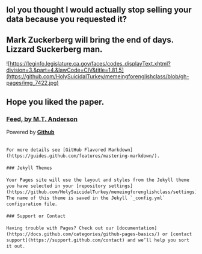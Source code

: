 ## lol you thought I would actually stop selling your data because you requested it?


## Mark Zuckerberg will bring the end of days. Lizzard Suckerberg man.

![https://leginfo.legislature.ca.gov/faces/codes_displayText.xhtml?division=3.&part=4.&lawCode=CIV&title=1.81.5](https://github.com/HolySuicidalTurkey/memeingforenglishclass/blob/gh-pages/img_7422.jpg)

## Hope you liked the paper.

### [Feed, by M.T. Anderson](https://www.amazon.com/Feed-M-T-Anderson/dp/0763662623)

Powered by **[Github](https://github.com/)**
```

For more details see [GitHub Flavored Markdown](https://guides.github.com/features/mastering-markdown/).

### Jekyll Themes

Your Pages site will use the layout and styles from the Jekyll theme you have selected in your [repository settings](https://github.com/HolySuicidalTurkey/memeingforenglishclass/settings). The name of this theme is saved in the Jekyll `_config.yml` configuration file.

### Support or Contact

Having trouble with Pages? Check out our [documentation](https://docs.github.com/categories/github-pages-basics/) or [contact support](https://support.github.com/contact) and we’ll help you sort it out.
